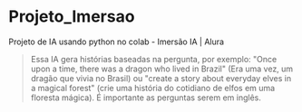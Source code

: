 # Projeto_Imersao
Projeto de IA usando python no colab - Imersão IA | Alura

> Essa IA gera histórias baseadas na pergunta, por exemplo: "Once upon a time, there was a dragon who lived in Brazil" (Era uma vez, um dragão que vivia no Brasil)
ou "create a story about everyday elves in a magical forest" (crie uma história do cotidiano de elfos em uma floresta mágica).
É importante as perguntas serem em inglês.
